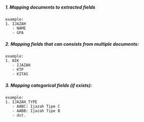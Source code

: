 ##### 1. Mapping documents to extracted fields
```
example:
1. IJAZAH
   - NAME
   - GPA
```
##### 2. Mapping fields that can consists from multiple documents:
```
example:
1. NIK
   - IJAZAH
   - KTP
   - KITAS 
```
##### 3. Mapping categorical fields (if exists):
```
example:
1. IJAZAH_TYPE
   - AABC: Ijazah Tipe C
   - AABB: Ijazah Tipe B
   - dst.
```
